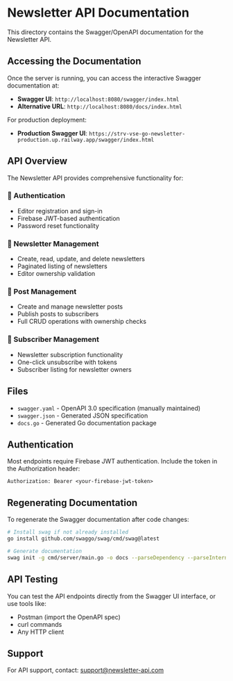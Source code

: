 # Newsletter API Documentation

This directory contains the Swagger/OpenAPI documentation for the Newsletter API.

## Accessing the Documentation

Once the server is running, you can access the interactive Swagger documentation at:

- **Swagger UI**: `http://localhost:8080/swagger/index.html`
- **Alternative URL**: `http://localhost:8080/docs/index.html`

For production deployment:
- **Production Swagger UI**: `https://strv-vse-go-newsletter-production.up.railway.app/swagger/index.html`

## API Overview

The Newsletter API provides comprehensive functionality for:

### 🔐 Authentication
- Editor registration and sign-in
- Firebase JWT-based authentication
- Password reset functionality

### 📰 Newsletter Management
- Create, read, update, and delete newsletters
- Paginated listing of newsletters
- Editor ownership validation

### 📝 Post Management
- Create and manage newsletter posts
- Publish posts to subscribers
- Full CRUD operations with ownership checks

### 👥 Subscriber Management
- Newsletter subscription functionality
- One-click unsubscribe with tokens
- Subscriber listing for newsletter owners

## Files

- `swagger.yaml` - OpenAPI 3.0 specification (manually maintained)
- `swagger.json` - Generated JSON specification
- `docs.go` - Generated Go documentation package

## Authentication

Most endpoints require Firebase JWT authentication. Include the token in the Authorization header:

```
Authorization: Bearer <your-firebase-jwt-token>
```

## Regenerating Documentation

To regenerate the Swagger documentation after code changes:

```bash
# Install swag if not already installed
go install github.com/swaggo/swag/cmd/swag@latest

# Generate documentation
swag init -g cmd/server/main.go -o docs --parseDependency --parseInternal
```

## API Testing

You can test the API endpoints directly from the Swagger UI interface, or use tools like:
- Postman (import the OpenAPI spec)
- curl commands
- Any HTTP client

## Support

For API support, contact: support@newsletter-api.com 